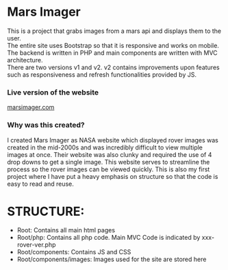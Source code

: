 # Mars Imager <br />
This is a project that grabs images from a mars api and displays them to the user. <br />
The entire site uses Bootstrap so that it is responsive and works on mobile. <br />
The backend is written in PHP and main components are written with MVC architecture. <br />
There are two versions v1 and v2. v2 contains improvements upon features such as responsiveness and 
refresh functionalities provided by JS.  <br />
### Live version of the website <br/>
[marsimager.com](https://marsimager.com/)
### Why was this created? <br />
I created Mars Imager as NASA website which displayed rover images was created in the mid-2000s and was incredibly difficult to view multiple images at once. Their website was also clunky and required the use of 4 drop downs to get a single image. This website serves to streamline the process so the rover images can be viewed quickly. This is also my first project where I have put a heavy emphasis on structure so that the code is easy to read and reuse.
# STRUCTURE: <br />
- Root: Contains all main html pages <br />
- Root/php: Contains all php code. Main MVC Code is indicated by xxx-rover-ver.php <br />
- Root/components: Contains JS and CSS <br />
- Root/components/images: Images used for the site are stored here <br />

